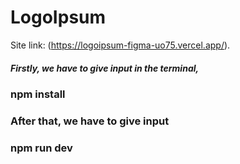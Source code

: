# LogoIpsum

Site link: (https://logoipsum-figma-uo75.vercel.app/).

<h5>
Firstly, we have to give input in the terminal,

<br/>

<h3>npm install<h3>

After that, we have to give input

<h3>npm run dev<h3>

</h5>
